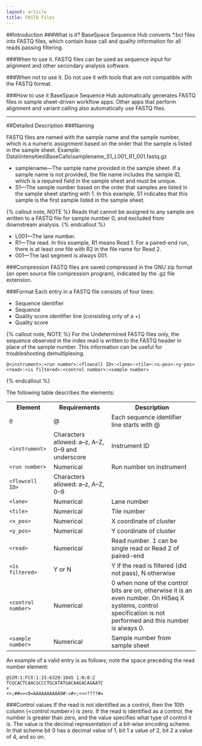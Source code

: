 ```yaml
---
layout: article
title: FASTQ Files
---
```


##Introduction
###What is it?
BaseSpace Sequence Hub converts *.bcl files into FASTQ files, which contain base call and quality information for all reads passing filtering.

###When to use it.
FASTQ files can be used as sequence input for alignment and other secondary analysis software.

###When not to use it.
Do not use it with tools that are not compatible with the FASTQ format.

###How to use it
BaseSpace Sequence Hub automatically generates FASTQ files in sample sheet-driven workflow apps. Other apps that perform alignment and variant calling also automatically use FASTQ files.

---
##Detailed Description
###Naming

FASTQ files are named with the sample name and the sample number, which is a numeric assignment based on the order that the sample is listed in the sample sheet. 
Example: Data\Intensities\BaseCalls\samplename_S1_L001_R1_001.fastq.gz

- samplename—The sample name provided in the sample sheet. If a sample name is not provided, the file name includes the sample ID, which is a required field in the sample sheet and must be unique.
- S1—The sample number based on the order that samples are listed in the sample sheet starting with 1. In this example, S1 indicates that this sample is the first sample listed in the sample sheet.
 
{% callout note, NOTE %}
Reads that cannot be assigned to any sample are written to a FASTQ file for sample number 0, and excluded from downstream analysis.
{% endcallout %}

- L001—The lane number.
- R1—The read. In this example, R1 means Read 1. For a paired-end run, there is at least one file with R2 in the file name for Read 2.
- 001—The last segment is always 001.

###Compression
FASTQ files are saved compressed in the GNU zip format (an open source file compression program), indicated by the .gz file extension.

###Format
Each entry in a FASTQ file consists of four lines:

- Sequence identifier
- Sequence
- Quality score identifier line (consisting only of a +)
- Quality score

{% callout note, NOTE %}
For the Undetermined FASTQ files only, the sequence observed in the index read is written to the FASTQ header in place of the sample number. This information can be useful for troubleshooting demultiplexing.

	@<instrument>:<run number>:<flowcell ID>:<lane>:<tile>:<x-pos>:<y-pos> <read>:<is filtered>:<control number>:<sample number>

{% endcallout %}

The following table describes the elements:

<table class="table table-bordered">
	<tr>
		<th>Element</th>
		<th>Requirements</th>
		<th>Description</th>
	</tr>
	<tr>
		<td><code>@</code></td>
		<td>@</td>
		<td>Each sequence identifier line starts with @</td>
	</tr>
	<tr>
		<td><code> &lt;instrument&gt; </code></td>
		<td>Characters allowed: a–z, A–Z, 0–9 and underscore</td>
		<td>Instrument ID</td>
	</tr>
	<tr>
		<td><code>&lt;run number&gt;</code></td>
		<td>Numerical</td>
		<td>Run number on instrument</td>
	</tr>
	<tr>
		<td><code>&lt;flowcell ID&gt;</code></td>
		<td>Characters allowed: a–z, A–Z, 0–9</td>
		<td></td>
	</tr>
	<tr>
		<td><code>&lt;lane&gt;</code></td>
		<td>Numerical</td>
		<td>Lane number</td>
	</tr>
	<tr>
		<td><code>&lt;tile&gt;</code></td>
		<td>Numerical</td>
		<td>Tile number</td>
	</tr>
	<tr>
		<td><code>&lt;x_pos&gt;</code></td>
		<td>Numerical</td>
		<td>X coordinate of cluster</td>
	</tr>
	<tr>
		<td><code>&lt;y_pos&gt;</code></td>
		<td>Numerical</td>
		<td>Y coordinate of cluster</td>
	</tr>
	<tr>
		<td><code>&lt;read&gt;</code></td>
		<td>Numerical</td>
		<td>Read number. 1 can be single read or Read 2 of paired-end</td>
	</tr>
	<tr>
		<td><code>&lt;is filtered&gt;</code></td>
		<td>Y or N</td>
		<td>Y if the read is filtered (did not pass), N otherwise</td>
	</tr>
	<tr>
		<td><code>&lt;control number&gt;</code></td>
		<td>Numerical</td>
		<td>0 when none of the control bits are on, otherwise it is an even number.
			On HiSeq X systems, control specification is not performed and this number is always 0.
		</td>
	</tr>
	<tr>
		<td><code>&lt;sample number&gt;</code></td>
		<td>Numerical</td>
		<td>Sample number from sample sheet</td>
	</tr>
</table>

An example of a valid entry is as follows; note the space preceding the read number element:

	@SIM:1:FCX:1:15:6329:1045 1:N:0:2
	TCGCACTCAACGCCCTGCATATGACAAGACAGAATC
	+
	<>;##=><9=AAAAAAAAAA9#:<#<;<<<????#=

###Control values
If the read is not identified as a control, then the 10th column (&lt;control number&gt;) is zero. If the read is identified as a control, the number is greater than zero, and the value specifies what type of control it is. The value is the decimal representation of a bit-wise encoding scheme. In that scheme bit 0 has a decimal value of 1, bit 1 a value of 2, bit 2 a value of 4, and so on.
